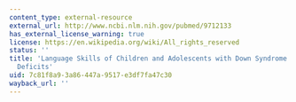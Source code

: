 ```yaml
---
content_type: external-resource
external_url: http://www.ncbi.nlm.nih.gov/pubmed/9712133
has_external_license_warning: true
license: https://en.wikipedia.org/wiki/All_rights_reserved
status: ''
title: 'Language Skills of Children and Adolescents with Down Syndrome: II. Production
  Deficits'
uid: 7c81f8a9-3a86-447a-9517-e3df7fa47c30
wayback_url: ''
---
```

